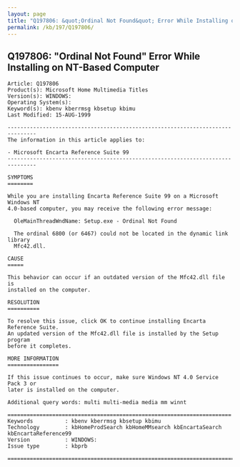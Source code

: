 ```yaml
---
layout: page
title: "Q197806: &quot;Ordinal Not Found&quot; Error While Installing on NT-Based Computer"
permalink: /kb/197/Q197806/
---
```


## Q197806: &quot;Ordinal Not Found&quot; Error While Installing on NT-Based Computer

	Article: Q197806
	Product(s): Microsoft Home Multimedia Titles
	Version(s): WINDOWS:
	Operating System(s): 
	Keyword(s): kbenv kberrmsg kbsetup kbimu
	Last Modified: 15-AUG-1999
	
	-------------------------------------------------------------------------------
	The information in this article applies to:
	
	- Microsoft Encarta Reference Suite 99 
	-------------------------------------------------------------------------------
	
	SYMPTOMS
	========
	
	While you are installing Encarta Reference Suite 99 on a Microsoft Windows NT
	4.0-based computer, you may receive the following error message:
	
	  OleMainThreadWndName: Setup.exe - Ordinal Not Found
	
	  The ordinal 6800 (or 6467) could not be located in the dynamic link library
	  Mfc42.dll.
	
	CAUSE
	=====
	
	This behavior can occur if an outdated version of the Mfc42.dll file is
	installed on the computer.
	
	RESOLUTION
	==========
	
	To resolve this issue, click OK to continue installing Encarta Reference Suite.
	An updated version of the Mfc42.dll file is installed by the Setup program
	before it completes.
	
	MORE INFORMATION
	================
	
	If this issue continues to occur, make sure Windows NT 4.0 Service Pack 3 or
	later is installed on the computer.
	
	Additional query words: multi multi-media media mm winnt
	
	======================================================================
	Keywords          : kbenv kberrmsg kbsetup kbimu 
	Technology        : kbHomeProdSearch kbHomeMMsearch kbEncartaSearch kbEncartaReference99
	Version           : WINDOWS:
	Issue type        : kbprb
	
	=============================================================================
	
